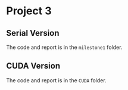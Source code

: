 # Project 3
## Serial Version
The code and report is in the ```milestone1``` folder.

## CUDA Version
The code and report is in the ```CUDA``` folder.
